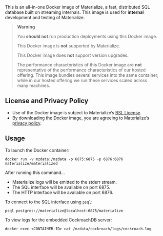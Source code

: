 This is an all-in-one Docker image of Materialize, a fast, distributed SQL
database built on streaming internals. This image is used for **internal**
development and testing of Materialize.

> **Warning**
>
> You **should not** run production deployments using this Docker image.
>
> This Docker image is **not** supported by Materialize.
>
> This Docker image does **not** support version upgrades.
>
> The performance characteristics of this Docker image are **not** representative
> of the performance characteristics of our hosted offering. This image bundles
> several services into the same container, while in our hosted offering we
> run these services scaled across many machines.

## License and Privacy Policy

* Use of the Docker image is subject to Materialize’s [BSL License](https://github.com/MaterializeInc/materialize/blob/main/LICENSE).
* By downloading the Docker image, you are agreeing to Materialize’s [privacy policy](https://materialize.com/privacy-policy/).


## Usage

To launch the Docker container:

```
docker run -v mzdata:/mzdata -p 6875:6875 -p 6876:6876 materialize/materialized
```

After running this command...

  * Materialize logs will be emitted to the stderr stream.
  * The SQL interface will be available on port 6875.
  * The HTTP interface will be available on port 6876.

To connect to the SQL interface using `psql`:

```
psql postgres://materialize@localhost:6875/materialize
```

To view logs for the embedded CockroachDB server:

```
docker exec <CONTAINER-ID> cat /mzdata/cockroach/logs/cockroach.log
```
